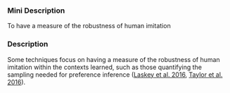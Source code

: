 ### Mini Description

To have a measure of the robustness of human imitation

### Description

Some techniques focus on having a measure of the robustness of human imitation within the contexts learned, such as those quantifying the sampling needed for preference inference ([Laskey et al. 2016](https://arxiv.org/pdf/1610.00850.pdf), [Taylor et al. 2016](https://intelligence.org/files/AlignmentMachineLearning.pdf)).

